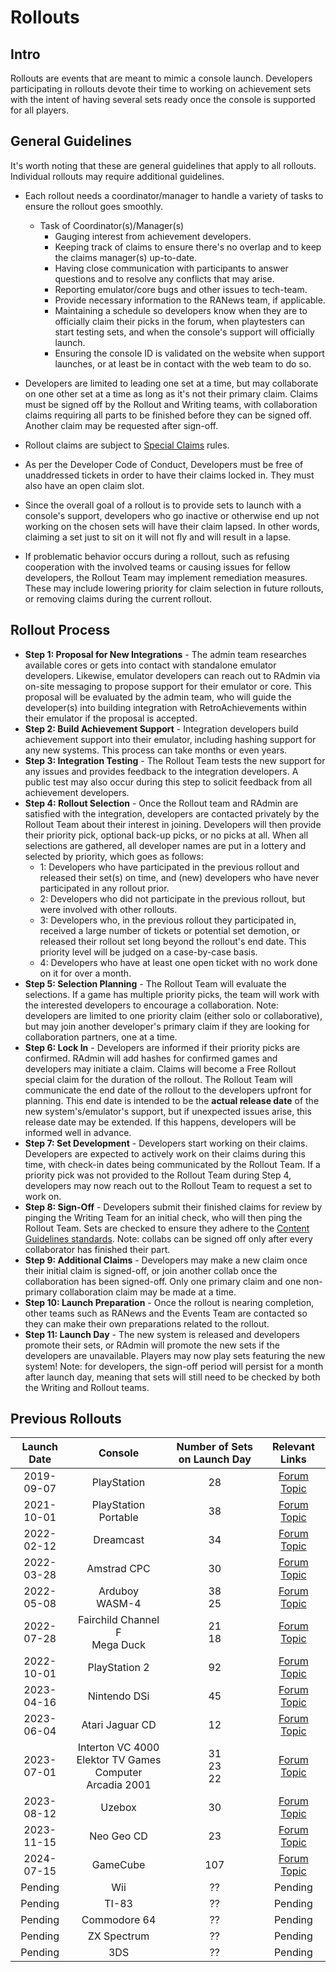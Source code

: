 # Rollouts

## Intro

Rollouts are events that are meant to mimic a console launch. Developers participating in rollouts devote their time to working on achievement sets with the intent of having several sets ready once the console is supported for all players.

## General Guidelines

It's worth noting that these are general guidelines that apply to all rollouts. Individual rollouts may require additional guidelines.

- Each rollout needs a coordinator/manager to handle a variety of tasks to ensure the rollout goes smoothly.

  - Task of Coordinator(s)/Manager(s)
    - Gauging interest from achievement developers.
    - Keeping track of claims to ensure there's no overlap and to keep the claims manager(s) up-to-date.
    - Having close communication with participants to answer questions and to resolve any conflicts that may arise.
    - Reporting emulator/core bugs and other issues to tech-team.
    - Provide necessary information to the RANews team, if applicable.
    - Maintaining a schedule so developers know when they are to officially claim their picks in the forum, when playtesters can start testing sets, and when the console's support will officially launch.
    - Ensuring the console ID is validated on the website when support launches, or at least be in contact with the web team to do so.

- Developers are limited to leading one set at a time, but may collaborate on one other set at a time as long as it's not their primary claim. Claims must be signed off by the Rollout and Writing teams, with collaboration claims requiring all parts to be finished before they can be signed off. Another claim may be requested after sign-off.

- Rollout claims are subject to [Special Claims](/guidelines/developers/claims-system#special-claims) rules.

- As per the Developer Code of Conduct, Developers must be free of unaddressed tickets in order to have their claims locked in. They must also have an open claim slot.

- Since the overall goal of a rollout is to provide sets to launch with a console's support, developers who go inactive or otherwise end up not working on the chosen sets will have their claim lapsed. In other words, claiming a set just to sit on it will not fly and will result in a lapse.

- If problematic behavior occurs during a rollout, such as refusing cooperation with the involved teams or causing issues for fellow developers, the Rollout Team may implement remediation measures. These may include lowering priority for claim selection in future rollouts, or removing claims during the current rollout.

## Rollout Process

- **Step 1: Proposal for New Integrations** - The admin team researches available cores or gets into contact with standalone emulator developers. Likewise, emulator developers can reach out to RAdmin via on-site messaging to propose support for their emulator or core. This proposal will be evaluated by the admin team, who will guide the developer(s) into building integration with RetroAchievements within their emulator if the proposal is accepted.
- **Step 2: Build Achievement Support** - Integration developers build achievement support into their emulator, including hashing support for any new systems. This process can take months or even years.
- **Step 3: Integration Testing** - The Rollout Team tests the new support for any issues and provides feedback to the integration developers. A public test may also occur during this step to solicit feedback from all achievement developers.
- **Step 4: Rollout Selection** - Once the Rollout team and RAdmin are satisfied with the integration, developers are contacted privately by the Rollout Team about their interest in joining. Developers will then provide their priority pick, optional back-up picks, or no picks at all. When all selections are gathered, all developer names are put in a lottery and selected by priority, which goes as follows:
  - 1: Developers who have participated in the previous rollout and released their set(s) on time, and (new) developers who have never participated in any rollout prior.
  - 2: Developers who did not participate in the previous rollout, but were involved with other rollouts.
  - 3: Developers who, in the previous rollout they participated in, received a large number of tickets or potential set demotion, or released their rollout set long beyond the rollout's end date. This priority level will be judged on a case-by-case basis.
  - 4: Developers who have at least one open ticket with no work done on it for over a month.
- **Step 5: Selection Planning** - The Rollout Team will evaluate the selections. If a game has multiple priority picks, the team will work with the interested developers to encourage a collaboration. Note: developers are limited to one priority claim (either solo or collaborative), but may join another developer's primary claim if they are looking for collaboration partners, one at a time.
- **Step 6: Lock In** - Developers are informed if their priority picks are confirmed. RAdmin will add hashes for confirmed games and developers may initiate a claim. Claims will become a Free Rollout special claim for the duration of the rollout. The Rollout Team will communicate the end date of the rollout to the developers upfront for planning. This end date is intended to be the **actual release date** of the new system's/emulator's support, but if unexpected issues arise, this release date may be extended. If this happens, developers will be informed well in advance.
- **Step 7: Set Development** - Developers start working on their claims. Developers are expected to actively work on their claims during this time, with check-in dates being communicated by the Rollout Team. If a priority pick was not provided to the Rollout Team during Step 4, developers may now reach out to the Rollout Team to request a set to work on.
- **Step 8: Sign-Off** - Developers submit their finished claims for review by pinging the Writing Team for an initial check, who will then ping the Rollout Team. Sets are checked to ensure they adhere to the [Content Guidelines standards](/guidelines/content/writing-policy). Note: collabs can be signed off only after every collaborator has finished their part.
- **Step 9: Additional Claims** - Developers may make a new claim once their initial claim is signed-off, or join another collab once the collaboration has been signed-off. Only one primary claim and one non-primary collaboration claim may be made at a time.
- **Step 10: Launch Preparation** - Once the rollout is nearing completion, other teams such as RANews and the Events Team are contacted so they can make their own preparations related to the rollout.
- **Step 11: Launch Day** - The new system is released and developers promote their sets, or RAdmin will promote the new sets if the developers are unavailable. Players may now play sets featuring the new system! Note: for developers, the sign-off period will persist for a month after launch day, meaning that sets will still need to be checked by both the Writing and Rollout teams.

## Previous Rollouts

| Launch Date |                            Console                            | Number of Sets on Launch Day |                           Relevant Links                           |
| :---------: | :-----------------------------------------------------------: | :--------------------------: | :----------------------------------------------------------------: |
| 2019-09-07  |                          PlayStation                          |              28              | [Forum Topic](https://retroachievements.org/viewtopic.php?t=9302)  |
| 2021-10-01  |                     PlayStation Portable                      |              38              | [Forum Topic](https://retroachievements.org/viewtopic.php?t=14016) |
| 2022-02-12  |                           Dreamcast                           |              34              | [Forum Topic](https://retroachievements.org/viewtopic.php?t=15276) |
| 2022-03-28  |                          Amstrad CPC                          |              30              | [Forum Topic](https://retroachievements.org/viewtopic.php?t=15835) |
| 2022-05-08  |                       Arduboy<br>WASM-4                       |           38<br>25           | [Forum Topic](http://retroachievements.org/viewtopic.php?t=16456)  |
| 2022-07-28  |               Fairchild Channel F<br>Mega Duck                |           21<br>18           | [Forum Topic](https://retroachievements.org/viewtopic.php?t=17590) |
| 2022-10-01  |                         PlayStation 2                         |              92              | [Forum Topic](https://retroachievements.org/viewtopic.php?t=11108) |
| 2023-04-16  |                         Nintendo DSi                          |              45              | [Forum Topic](https://retroachievements.org/viewtopic.php?t=21246) |
| 2023-06-04  |                        Atari Jaguar CD                        |              12              | [Forum Topic](https://retroachievements.org/viewtopic.php?t=21898) |
| 2023-07-01  | Interton VC 4000<br>Elektor TV Games Computer<br>Arcadia 2001 |        31<br>23<br>22        | [Forum Topic](https://retroachievements.org/viewtopic.php?t=22335) |
| 2023-08-12  |                            Uzebox                             |              30              | [Forum Topic](https://retroachievements.org/viewtopic.php?t=22887) |
| 2023-11-15  |                          Neo Geo CD                           |              23              | [Forum Topic](https://retroachievements.org/viewtopic.php?t=24443) |
| 2024-07-15  |                           GameCube                            |             107              | [Forum Topic](https://retroachievements.org/viewtopic.php?t=27191) |
|   Pending   |                              Wii                              |              ??              |                              Pending                               |
|   Pending   |                             TI-83                             |              ??              |                              Pending                               |
|   Pending   |                         Commodore 64                          |              ??              |                              Pending                               |
|   Pending   |                          ZX Spectrum                          |              ??              |                              Pending                               |
|   Pending   |                              3DS                              |              ??              |                              Pending                               |
